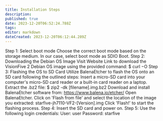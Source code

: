 ```yaml
---
title: Installation Steps
description: 
published: true
date: 2023-12-20T06:52:24.788Z
tags: 
editor: markdown
dateCreated: 2023-12-20T06:12:44.289Z
---
```


Step 1: Select boot mode
Choose the correct boot mode based on the storage medium. In our case, select boot mode as SDIO Boot.
Step 2: Downloading the Debian OS Image
Visit Website Link to download the VisionFive 2 Debian OS image using the provided command:
$ curl −O <Website Link>
Step 3: Flashing the OS to SD Card
Utilize BalenaEtcher to flash the OS onto an SD card following the outlined steps:
Insert a micro-SD card into your computer's micro-SD card reader or a built-in card reader on a laptop.
Extract the .bz2 file:
$ zip2 -dk [filename].img.bz2
Download and install BalenaEtcher software from: https://www.balena.io/etcher/
Open BalenaEtcher.
Click on 'Flash from file' and select the location of the image you extracted:
starfive-jh7110-VF2-[Version].img
Click 'Flash!' to start the flashing process.
Step 4: Insert the SD card and power on.
Step 5: Use the following login credentials:
User: user
Password: starfive